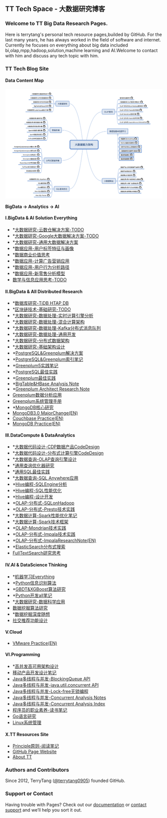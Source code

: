 TT Tech Space - 大数据研究博客
--------------------------

### Welcome to TT Big Data Research Pages.
Here is terrytang's personal tech resource pages,builded by GitHub. For the last many years, he has always worked in the field of software and internet.
Currently he focuses on everything about big data included bi,olap,mpp,hadoop,solution,machine learning and AI.Welcome to contact with him and discuss any tech topic with him.

### TT Tech Blog Site

#### Data Content Map

![大数据能力分布](blogs/_includes/bigdata_map_tt.png)


**BigData -> Analytics -> AI**

#### I.BigData & AI Solution Everything

- *[大数据研究-云数仓解决方案-TODO](https://github.com/terrytang0905/TT_Tech_Space/blob/resource/blogs/2020-01-26-bigdata-research-cloud-dw-solution.md)
- *[大数据研究-Google大数据解决方案-TODO](https://github.com/terrytang0905/TT_Tech_Space/blob/resource/blogs/2019-05-01-bigdata-research-google-tech-solution.md)
- *[大数据研究-通用大数据解决方案](https://github.com/terrytang0905/TT_Tech_Space/blob/resource/blogs/2019-03-12-bigdata-research-common-tech-solution.md)
- *[数据应用-用户标签特征与画像](https://github.com/terrytang0905/TT_Tech_Space/blob/resource/blogs/2018-06-06-data-usage-user-label-profile-note.md)
- *[数据商业价值思考](https://github.com/terrytang0905/TT_Tech_Space/blob/resource/blogs)
- *[数据应用-计算广告营销应用](https://github.com/terrytang0905/TT_Tech_Space/blob/resource/blogs/2017-07-01-data-usage-compute-advertise-design-note.md)
- *[数据应用-用户行为分析路径](https://github.com/terrytang0905/TT_Tech_Space/blob/resource/blogs/2017-09-30-data-usage-user-behavior-analysis-note.md)
- *[数据应用-新零售分析模型](https://github.com/terrytang0905/TT_Tech_Space/blob/resource/blogs/2017-04-16-data-usage-new-retail-analytics-design-note.md)
- [数学与信息应用思考-TODO](https://github.com/terrytang0905/TT_Tech_Space/blob/resource/blogs/2017-05-10-information-mathmatic-thinking.md) 

#### II.BigData & All Distributed Research

- *[数据库研究-TiDB HTAP DB](https://github.com/terrytang0905/TT_Tech_Space/blob/resource/blogs/2019-07-08-tidb-oltp-olap-design.md)
- *[区块链技术-基础研究-TODO](https://github.com/terrytang0905/TT_Tech_Space/blob/resource/blogs/2018-03-06-block-chain-design-note.md)
- *[大数据研究-数据处理-实时计算引擎分析](https://github.com/terrytang0905/TT_Tech_Space/blob/resource/blogs/2018-05-31-bigdata-research-dataprocess-realtime-compute.md)
- *[大数据研究-数据处理-混合计算架构](https://github.com/terrytang0905/TT_Tech_Space/blob/resource/blogs/2017-07-27-bigdata-research-dataprocess-realtime-framework.md)
- *[大数据研究-数据处理-Kafka分布式消息队列](https://github.com/terrytang0905/TT_Tech_Space/blob/resource/blogs/2017-01-10-bigdata-research-dataprocess-kafka-note.md)
- *[大数据研究-数据处理-通用开发](https://github.com/terrytang0905/TT_Tech_Space/blob/resource/blogs/2017-07-28-bigdata-research-dataprocess-development.md)
- *[大数据研究-分布式数据架构](https://github.com/terrytang0905/TT_Tech_Space/blob/resource/blogs/2017-01-22-bigdata-research-database-architect.md)
- *[大数据研究-基础架构设计](https://github.com/terrytang0905/TT_Tech_Space/blob/resource/blogs/2017-07-27-bigdata-research-architect-build.md)
- *[PostgreSQL&Greenplum解决方案](https://github.com/terrytang0905/TT_Tech_Space/blob/resource/blogs/2018-05-30-postgresql-greenplum-solution-note.md)
- *[PostgreSQL&Greenplum索引笔记](https://github.com/terrytang0905/TT_Tech_Space/blob/resource/blogs/2017-12-16-postgresql-greenplum-index-note.md)
- *[Greenplum5实践笔记](https://github.com/terrytang0905/TT_Tech_Space/blob/resource/blogs/2017-12-03-greenplum5-best-practice-note.md)
- *[PostgreSQL最佳实践](https://github.com/terrytang0905/TT_Tech_Space/blob/resource/blogs/2017-05-30-postgresql-best-practice-note.md)
- *[Greenplum最佳实践](https://github.com/terrytang0905/TT_Tech_Space/blob/resource/blogs/2017-05-28-greenplum-best-practice-note.md)
- *[BigTable&HBase Analysis Note](https://github.com/terrytang0905/TT_Tech_Space/blob/resource/blogs/2017-03-12-bigtable&hbase-analysis-note.md)
- *[Greenplum Architect Research Note](https://github.com/terrytang0905/TT_Tech_Space/blob/resource/blogs/2017-02-11-greenplum-arch-design-note.md)
- [Greenplum数据分析应用](https://github.com/terrytang0905/TT_Tech_Space/blob/resource/blogs/2016-07-30-greenplum-analysis-function.md)
- [Greenplum系统管理手册](https://github.com/terrytang0905/TT_Tech_Space/blob/resource/blogs/2016-04-15-greenplum-system-admin-guide.md)
- *[MongoDB核心研究](https://github.com/terrytang0905/TT_Tech_Space/blob/resource/blogs/2016-02-28-mongodb-internal.md)
- [MongoDB3.0 MajorChange(EN)](https://github.com/terrytang0905/TT_Tech_Space/blob/resource/blogs/2015-10-11-mongodb3-major-release.md)
- [Couchbase Practice(EN)](https://github.com/terrytang0905/TT_Tech_Space/blob/resource/blogs/2014-11-05-couchbase-practice.md)
- [MongoDB Practice(EN)](https://github.com/terrytang0905/TT_Tech_Space/blob/resource/blogs/2014-11-05-mongodb-practice.md) 


#### III.DataCompute & DataAnalytics

- *[大数据代码设计-CDP数据产品CodeDesign](https://github.com/terrytang0905/TT_Tech_Space/blob/resource/blogs)
- *[大数据代码设计-分布式计算引擎CodeDesign](https://github.com/terrytang0905/TT_Tech_Space/blob/resource/blogs)
- *[大数据查询-OLAP查询引擎设计](https://github.com/terrytang0905/TT_Tech_Space/blob/resource/blogs/2017-02-01-bigdata-analytics-olap-query-engine-design-note.md)
- *[通用查询优化器研究](https://github.com/terrytang0905/TT_Tech_Space/blob/resource/blogs/2018-06-01-query-optimizer-design-note.md)
- *[通用SQL最佳实践](https://github.com/terrytang0905/TT_Tech_Space/blob/resource/blogs/2017-07-20-sql-best-practice.md)
- *[大数据查询-SQL Anywhere应用](https://github.com/terrytang0905/TT_Tech_Space/blob/resource/blogs/2017-07-28-bigdata-analytics-sql-anywhere-design.md)
- *[Hive编程-SQLEngine分析](https://github.com/terrytang0905/TT_Tech_Space/blob/resource/blogs/2017-06-09-hive-sql-parser-note.md)
- *[Hive编程-SQL性能优化](https://github.com/terrytang0905/TT_Tech_Space/blob/resource/blogs/2017-06-10-hive-sql-performance-note.md)
- *[Hive编程-设计开发](https://github.com/terrytang0905/TT_Tech_Space/blob/resource/blogs/2017-06-08-hive-programing-note.md)
- *[OLAP-分布式-SQLonHadoop](https://github.com/terrytang0905/TT_Tech_Space/blob/resource/blogs/2017-04-04-olap-sqlonhadoop-research-note.md)
- *[OLAP-分布式-Presto技术实践](https://github.com/terrytang0905/TT_Tech_Space/blob/resource/blogs/2017-04-03-olap-distributed-presto-practice-note.md)
- *[大数据计算-Spark性能优化笔记](https://github.com/terrytang0905/TT_Tech_Space/blob/resource/blogs/2018-11-23-spark-performance-tuning-note.md)
- *[大数据计算-Spark技术框架](https://github.com/terrytang0905/TT_Tech_Space/blob/resource/blogs/2017-03-29-spark-bigdata-arch-note.md)
- *[OLAP-Mondrian技术实践](https://github.com/terrytang0905/TT_Tech_Space/blob/resource/blogs/2017-01-31-olap-mondrian-note.md)
- *[OLAP-分布式-Impala技术实践](https://github.com/terrytang0905/TT_Tech_Space/blob/resource/blogs/2016-12-13-olap-distributed-impala-practice-note.md)
- *[OLAP-分布式-ImpalaResearchNote(EN)](https://github.com/terrytang0905/TT_Tech_Space/blob/resource/blogs/2016-12-12-olap-distributed-impala-research-note.md)
- *[ElasticSearch分布式搜索](https://github.com/terrytang0905/TT_Tech_Space/blob/resource/blogs/2017-01-06-elasticsearch-search-engine-architect-note.md)
- [FullTextSearch研究思考](https://github.com/terrytang0905/TT_Tech_Space/blob/resource/blogs/2014-12-20-fulltext-search-design-thinking.md)

#### IV.AI & DataScience Thinking
 
- *[机器学习Everything](https://github.com/terrytang0905/TT_Tech_Space/blob/resource/blogs/2017-10-16-ml-data-everything-note.md)
- *[Python信息识别算法](https://github.com/terrytang0905/TT_Tech_Space/blob/resource/blogs/2018-05-05-python-info-recognition-note.md)
- *[GBDT&XGBoost算法研究](https://github.com/terrytang0905/TT_Tech_Space/blob/resource/blogs/2017-12-25-gbdt-xgboost-ml-note.md)
- *[Python开发all笔记](https://github.com/terrytang0905/TT_Tech_Space/blob/resource/blogs/2017-10-06-python-dev-everything-note.md)
- *[大数据研究-数据科学应用](https://github.com/terrytang0905/TT_Tech_Space/blob/resource/blogs/2017-07-28-bigdata-research-machine-learning.md)
- [数据挖掘算法研究](https://github.com/terrytang0905/TT_Tech_Space/blob/resource/blogs/2015-12-01-data-mining-algorithm-note.md)
- *[数据挖掘深度随想](https://github.com/terrytang0905/TT_Tech_Space/blob/resource/blogs/2015-11-08-bigdata-analytics-thinking.md)
- [社交推荐功能设计](https://github.com/terrytang0905/TT_Tech_Space/blob/resource/blogs/2015-05-13-sns-recommendation-design.md)

#### V.Cloud 

- [VMware Practice(EN)](https://github.com/terrytang0905/TT_Tech_Space/blob/resource/blogs/2012-05-23-vmware-practice.md)


#### VI.Programming

- *[高并发高可用架构设计](https://github.com/terrytang0905/TT_Tech_Space/blob/resource/blogs/2017-03-25-scalable-web-architect-note.md)
- [移动产品开发设计笔记](https://github.com/terrytang0905/TT_Tech_Space/blob/resource/blogs/2015-01-08-cloud-product-design-note.md)
- [Java多线程与并发-BlockingQueue API](https://github.com/terrytang0905/TT_Tech_Space/blob/resource/blogs/2016-04-27-java_concurrent_blocking_queue_note.md)
- [Java多线程与并发-java.util.concurrent API](https://github.com/terrytang0905/TT_Tech_Space/blob/resource/blogs/2016-04-27-java_concurrent_api_note.md)
- [Java多线程与并发-Lock-free无锁编程](https://github.com/terrytang0905/TT_Tech_Space/blob/resource/blogs/2016-04-11-java_lock_free_program_note.md)
- [Java多线程与并发-Concurrent Analysis Notes](https://github.com/terrytang0905/TT_Tech_Space/blob/resource/blogs/2016-04-11-java_concurrent_analysis_note.md)
- [Java多线程与并发-Concurrent Analysis Index](https://github.com/terrytang0905/TT_Tech_Space/blob/resource/blogs/2016-04-09-java_concurrent_analysis_map.md)
- [程序员的职业素养-读书笔记](https://github.com/terrytang0905/TT_Tech_Space/blob/resource/blogs/2015-11-07-professional-programmer.md)
- [Go语言研究](https://github.com/terrytang0905/TT_Tech_Space/blob/resource/blogs/2015-05-12-go-language-design.md)
- [Linux系统管理](https://github.com/terrytang0905/TT_Tech_Space/blob/resource/blogs/2016-06-30-linux-system-management.md)


#### X.TT Resources Site

- [Principle原则-阅读笔记](https://github.com/terrytang0905/TT_Tech_Space/blob/resource/blogs/2018-03-04-principle-read-note.md)
- [GitHub Page Website](http://terrytang0905.github.io/TT_Tech_Space/)
- [About TT](About.md) 

### Authors and Contributors
Since 2012, TerryTang ([@terrytang0905](https://github.com/terrytang0905)) founded GitHub. 


### Support or Contact
Having trouble with Pages? Check out our [documentation](https://help.github.com/pages) or [contact support](https://github.com/contact) and we’ll help you sort it out.
